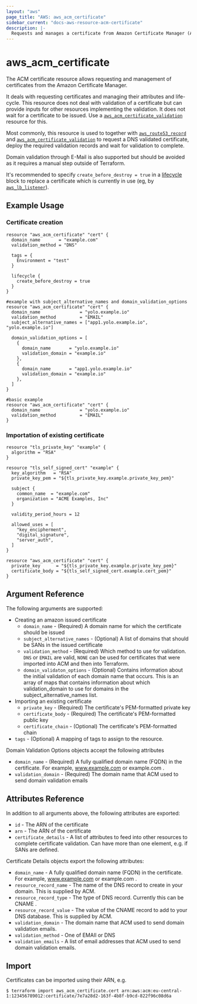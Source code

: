 ```yaml
---
layout: "aws"
page_title: "AWS: aws_acm_certificate"
sidebar_current: "docs-aws-resource-acm-certificate"
description: |-
  Requests and manages a certificate from Amazon Certificate Manager (ACM).
---
```


# aws_acm_certificate

The ACM certificate resource allows requesting and management of certificates
from the Amazon Certificate Manager.

It deals with requesting certificates and managing their attributes and life-cycle.
This resource does not deal with validation of a certificate but can provide inputs
for other resources implementing the validation. It does not wait for a certificate to be issued.
Use a [`aws_acm_certificate_validation`](acm_certificate_validation.html) resource for this.

Most commonly, this resource is used to together with [`aws_route53_record`](route53_record.html) and
[`aws_acm_certificate_validation`](acm_certificate_validation.html) to request a DNS validated certificate,
deploy the required validation records and wait for validation to complete.

Domain validation through E-Mail is also supported but should be avoided as it requires a manual step outside
of Terraform.

It's recommended to specify `create_before_destroy = true` in a [lifecycle][1] block to replace a certificate
which is currently in use (eg, by [`aws_lb_listener`](lb_listener.html)).

## Example Usage

### Certificate creation

```hcl
resource "aws_acm_certificate" "cert" {
  domain_name       = "example.com"
  validation_method = "DNS"

  tags = {
    Environment = "test"
  }

  lifecycle {
    create_before_destroy = true
  }
}

#example with subject_alternative_names and domain_validation_options
resource "aws_acm_certificate" "cert" {
  domain_name               = "yolo.example.io"
  validation_method         = "EMAIL"
  subject_alternative_names = ["app1.yolo.example.io", "yolo.example.io"]

  domain_validation_options = [
    {
      domain_name       = "yolo.example.io"
      validation_domain = "example.io"
    },
    {
      domain_name       = "app1.yolo.example.io"
      validation_domain = "example.io"
    },
  ]
}

#basic example
resource "aws_acm_certificate" "cert" {
  domain_name               = "yolo.example.io"
  validation_method         = "EMAIL"
}
```

### Importation of existing certificate

```hcl
resource "tls_private_key" "example" {
  algorithm = "RSA"
}

resource "tls_self_signed_cert" "example" {
  key_algorithm   = "RSA"
  private_key_pem = "${tls_private_key.example.private_key_pem}"

  subject {
    common_name  = "example.com"
    organization = "ACME Examples, Inc"
  }

  validity_period_hours = 12

  allowed_uses = [
    "key_encipherment",
    "digital_signature",
    "server_auth",
  ]
}

resource "aws_acm_certificate" "cert" {
  private_key      = "${tls_private_key.example.private_key_pem}"
  certificate_body = "${tls_self_signed_cert.example.cert_pem}"
}

```

## Argument Reference

The following arguments are supported:

* Creating an amazon issued certificate
  * `domain_name` - (Required) A domain name for which the certificate should be issued
  * `subject_alternative_names` - (Optional) A list of domains that should be SANs in the issued certificate
  * `validation_method` - (Required) Which method to use for validation. `DNS` or `EMAIL` are valid, `NONE` can be used for certificates that were imported into ACM and then into Terraform.
  * `domain_validaton_options` - (Optional) Contains information about the initial validation of each domain name that occurs. This is an array of maps that contains information about which validation_domain to use for domains in the subject_alternative_names list.
* Importing an existing certificate
  * `private_key` - (Required) The certificate's PEM-formatted private key
  * `certificate_body` - (Required) The certificate's PEM-formatted public key
  * `certificate_chain` - (Optional) The certificate's PEM-formatted chain
* `tags` - (Optional) A mapping of tags to assign to the resource.

Domain Validation Options objects accept the following attributes

* `domain_name` - (Required) A fully qualified domain name (FQDN) in the certificate. For example, www.example.com or example.com .
* `validation_domain` - (Required) The domain name that ACM used to send domain validation emails

## Attributes Reference

In addition to all arguments above, the following attributes are exported:

* `id` - The ARN of the certificate
* `arn` - The ARN of the certificate
* `certificate_details` - A list of attributes to feed into other resources to complete certificate validation. Can have more than one element, e.g. if SANs are defined. 

Certificate Details objects export the following attributes:

* `domain_name` - A fully qualified domain name (FQDN) in the certificate. For example, www.example.com or example.com .
* `resource_record_name` - The name of the DNS record to create in your domain. This is supplied by ACM.
* `resource_record_type` - The type of DNS record. Currently this can be CNAME .
* `resource_record_value` - The value of the CNAME record to add to your DNS database. This is supplied by ACM. 
* `validation_domain` - The domain name that ACM used to send domain validation emails.
* `validation_method` - One of EMAIl or DNS
* `validation_emails` - A list of email addresses that ACM used to send domain validation emails.

[1]: /docs/configuration/resources.html#lifecycle

## Import

Certificates can be imported using their ARN, e.g.

```
$ terraform import aws_acm_certificate.cert arn:aws:acm:eu-central-1:123456789012:certificate/7e7a28d2-163f-4b8f-b9cd-822f96c08d6a
```